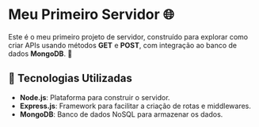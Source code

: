 # Meu Primeiro Servidor 🌐

Este é o meu primeiro projeto de servidor, construído para explorar como criar APIs usando métodos **GET** e **POST**, com integração ao banco de dados **MongoDB**. 🚀

## 🔧 Tecnologias Utilizadas
- **Node.js**: Plataforma para construir o servidor.
- **Express.js**: Framework para facilitar a criação de rotas e middlewares.
- **MongoDB**: Banco de dados NoSQL para armazenar os dados.
